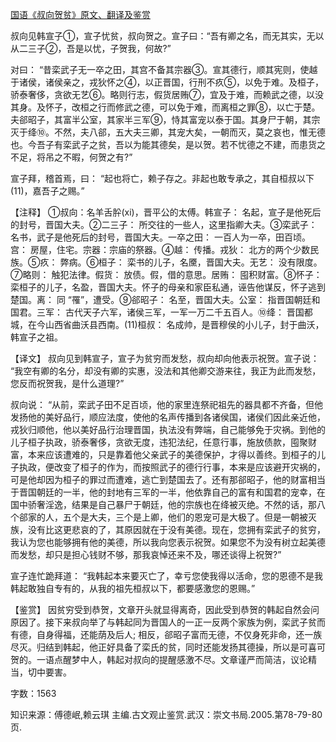 [国语《叔向贺贫》原文、翻译及鉴赏](https://www.vrrw.net/wx/14018.html)

叔向见韩宣子①，宣子忧贫，叔向贺之。宣子曰：“吾有卿之名，而无其实，无以从二三子②，吾是以忧，子贺我，何故?”

对曰： “昔栾武子无一卒之田，其宫不备其宗器③。宣其德行，顺其宪则，使越于诸侯，诸侯亲之，戎狄怀之④，以正晋国，行刑不疚⑤，以免于难。及桓子，骄泰奢侈，贪欲无艺⑥。略则行志，假货居贿⑦，宜及于难，而赖武之德，以没其身。及怀子，改桓之行而修武之德，可以免于难，而离桓之罪⑧，以亡于楚。夫郤昭子，其富半公室，其家半三军⑨，恃其富宠以泰于国。其身尸于朝，其宗灭于绛⑩。不然，夫八郤，五大夫三卿，其宠大矣，一朝而灭，莫之哀也，惟无德也。今吾子有栾武子之贫，吾以为能其德矣，是以贺。若不忧德之不建，而患货之不足，将吊之不暇，何贺之有?”

宣子拜，稽首焉，曰： “起也将亡，赖子存之。非起也敢专承之，其自桓叔以下(11)，嘉吾子之赐。”

【注释】 ①叔向：名羊舌肸(xi)，晋平公的太傅。韩宣子： 名起，宣子是他死后的封号，晋国大夫。②二三子： 所交往的一些人，这里指卿大夫。③栾武子： 名书，武子是他死后的封号，晋国大夫。一卒之田： 一百人为一卒，田百顷。宫： 房屋，住宅。宗器：宗庙的祭器。④越： 传播。戎狄： 北方的两个少数民族。⑤疚： 弊病。⑥桓子： 栾书的儿子，名黡，晋国大夫。无艺： 没有限度。⑦略则： 触犯法律。假货： 放债。假，借的意思。居贿： 囤积财富。⑧怀子： 栾桓子的儿子，名盈，晋国大夫。怀子的母亲和家臣私通，诬告他谋反，怀子逃到楚国。离： 同 “罹”，遭受。⑨郤昭子： 名至，晋国大夫。公室： 指晋国朝廷和国君。三军： 古代天子六军，诸侯三军，一军一万二千五百人。⑩绛： 晋国都城，在今山西省曲沃县西南。(11)桓叔： 名成帅，是晋穆侯的小儿子，封于曲沃，韩宣子之祖。



【译文】 叔向见到韩宣子，宣子为贫穷而发愁，叔向却向他表示祝贺。宣子说： “我空有卿的名分，却没有卿的实惠，没法和其他卿交游来往，我正为此而发愁，您反而祝贺我，是什么道理?”

叔向说： “从前，栾武子田不足百顷，他的家里连祭祀祖先的器具都不齐备，但他发扬他的美好品行，顺应法度，使他的名声传播到各诸侯国，诸侯们因此亲近他，戎狄归顺他，他以美好品行治理晋国，执法没有弊端，自己能够免于灾祸。到他的儿子桓子执政，骄泰奢侈，贪欲无度，违犯法纪，任意行事，施放债款，囤聚财富，本来应该遭难的，只是靠着他父亲武子的美德保护，才得以善终。到桓子的儿子执政，便改变了桓子的作为，而按照武子的德行行事，本来是应该避开灾祸的，可是他却因为桓子的罪过而遭难，逃亡到楚国去了。还有那郤昭子，他的财富相当于晋国朝廷的一半，他的封地有三军的一半，他依靠自己的富有和国君的宠幸，在国中骄奢淫逸，结果是自己暴尸于朝廷，他的宗族也在绛被灭绝。不然的话，那八个郤家的人，五个是大夫，三个是上卿，他们的恩宠可是大极了。但是一朝被灭族，没有比这更悲哀的了，其原因就在于没有美德。现在，您拥有栾武子的贫穷，我认为您也能够拥有他的美德，所以我向您表示祝贺。如果您不为没有树立起美德而发愁，却只是担心钱财不够，那我哀悼还来不及，哪还谈得上祝贺?”

宣子连忙跪拜道： “我韩起本来要灭亡了，幸亏您使我得以活命，您的恩德不是我韩起敢独自专有的，从我的祖先桓叔以下，都要感激您的恩赐。”

【鉴赏】 因贫穷受到恭贺，文章开头就显得离奇，因此受到恭贺的韩起自然会问原因了。接下来叔向举了与韩起同为晋国人的一正一反两个家族为例，栾武子贫而有德，自身得福，还能荫及后人; 相反，郤昭子富而无德，不仅身死非命，还一族尽灭。归结到韩起，他正好具备了栾氏的贫，同时还能发扬其德操，所以是可喜可贺的。一语点醒梦中人，韩起对叔向的提醒感激不尽。文章谨严而简洁，议论精当，切中要害。

字数：1563

知识来源：傅德岷,赖云琪 主编.古文观止鉴赏.武汉：崇文书局.2005.第78-79-80页.

